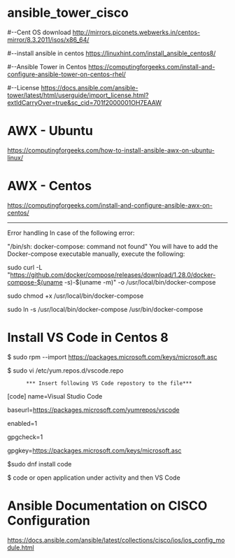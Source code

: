 # ansible_tower_cisco


#--Cent OS download
http://mirrors.piconets.webwerks.in/centos-mirror/8.3.2011/isos/x86_64/

#--install ansible in centos
https://linuxhint.com/install_ansible_centos8/

#--Ansible Tower in Centos
https://computingforgeeks.com/install-and-configure-ansible-tower-on-centos-rhel/

#--License
https://docs.ansible.com/ansible-tower/latest/html/userguide/import_license.html?extIdCarryOver=true&sc_cid=701f2000001OH7EAAW


# AWX - Ubuntu
https://computingforgeeks.com/how-to-install-ansible-awx-on-ubuntu-linux/

# AWX - Centos

https://computingforgeeks.com/install-and-configure-ansible-awx-on-centos/

-----

Error handling
In case of the following error:

"/bin/sh: docker-compose: command not found"
You will have to add the Docker-compose executable manually, execute the following:

sudo curl -L "https://github.com/docker/compose/releases/download/1.28.0/docker-compose-$(uname -s)-$(uname -m)" -o /usr/local/bin/docker-compose

sudo chmod +x /usr/local/bin/docker-compose

sudo ln -s /usr/local/bin/docker-compose /usr/bin/docker-compose

# Install VS Code in Centos 8

$ sudo rpm --import https://packages.microsoft.com/keys/microsoft.asc

$ sudo vi /etc/yum.repos.d/vscode.repo

          *** Insert following VS Code repostory to the file***
[code]
name=Visual Studio Code

baseurl=https://packages.microsoft.com/yumrepos/vscode

enabled=1

gpgcheck=1

gpgkey=https://packages.microsoft.com/keys/microsoft.asc

$sudo dnf install code

$ code or open application under activity and then VS Code

# Ansible Documentation on CISCO Configuration 

https://docs.ansible.com/ansible/latest/collections/cisco/ios/ios_config_module.html

